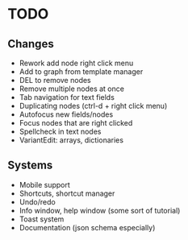 # TODO
## Changes
- Rework add node right click menu
- Add to graph from template manager
- DEL to remove nodes
- Remove multiple nodes at once
- Tab navigation for text fields
- Duplicating nodes (ctrl-d + right click menu)
- Autofocus new fields/nodes
- Focus nodes that are right clicked
- Spellcheck in text nodes
- VariantEdit: arrays, dictionaries
## Systems
- Mobile support
- Shortcuts, shortcut manager
- Undo/redo
- Info window, help window (some sort of tutorial)
- Toast system
- Documentation (json schema especially)

